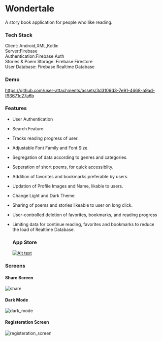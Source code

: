 # Wondertale
A story book application for people who like reading.

### Tech Stack
Client: Android,XML,Kotlin<br />
Server:Firebase<br />
Authentication:Firebase Auth<br />
Stories & Poem Storage: Firebase Firestore<br />
User Database: Firebase Realtime Database<br />

### Demo
https://github.com/user-attachments/assets/3d3109d3-7e91-4668-a9ad-f93671c27a6b


### Features
- User Authentication
- Search Feature
- Tracks reading progress of user.
- Adjustable Font Family and Font Size.
- Segregation of data according to genres and categories.
- Seperation of short poems, for quick accessiblity.
- Addition of favorites and bookmarks preferable by users.
- Updation of Profile Images and Name, likable to users.
- Change Light and Dark Theme
- Sharing of poems and stories likeable to user on long click.
- User-controlled deletion of favorites, bookmarks, and reading progress
- Limiting data for continue reading, favorites and bookmarks to reduce the load of Realtime Database.

  ### App Store
  [![Alt text](https://colab.research.google.com/drive/1J2GISw-_9Z1dWCrf7Pphq0V8uRzQoBtI)](https://play.google.com/store/apps/details?id=com.toonandtool.wondertales)




### Screens
#### Share Screen
![share](https://github.com/user-attachments/assets/a75451fc-da4f-41a0-8384-b19257bd756f )
#### Dark Mode
![dark_mode](https://github.com/user-attachments/assets/dd07c21c-e4c0-47a2-a14f-1405a468890d)
#### Registeration Screen
![registeration_screen](https://github.com/user-attachments/assets/973f06cc-a43f-4238-8a4b-01e75e4f91e2)








